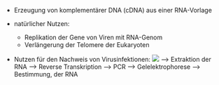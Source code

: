 - Erzeugung von komplementärer DNA (cDNA) aus einer RNA-Vorlage

- natürlicher Nutzen: 
	- Replikation der Gene von Viren mit RNA-Genom
	- Verlängerung der Telomere der Eukaryoten 

- Nutzen für den Nachweis von Virusinfektionen:
![](Pasted%20image%2020240115112202.png)
--> Extraktion der RNA --> Reverse Transkription --> PCR --> Gelelektrophorese 
--> Bestimmung, der RNA 